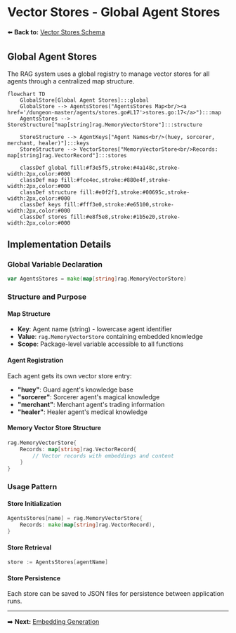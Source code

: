 # Vector Stores - Global Agent Stores

⬅️ **Back to:** [Vector Stores Schema](100-stores-schema.md)

## Global Agent Stores

The RAG system uses a global registry to manage vector stores for all agents through a centralized map structure.

```mermaid
flowchart TD
    GlobalStore[Global Agent Stores]:::global
    GlobalStore --> AgentsStores("AgentsStores Map<br/><a href='/dungeon-master/agents/stores.go#L17'>stores.go:17</a>"):::map
    AgentsStores --> StoreStructure["map[string]rag.MemoryVectorStore"]:::structure

    StoreStructure --> AgentKeys["Agent Names<br/>(huey, sorcerer, merchant, healer)"]:::keys
    StoreStructure --> VectorStores["MemoryVectorStore<br/>Records: map[string]rag.VectorRecord"]:::stores

    classDef global fill:#f3e5f5,stroke:#4a148c,stroke-width:2px,color:#000
    classDef map fill:#fce4ec,stroke:#880e4f,stroke-width:2px,color:#000
    classDef structure fill:#e0f2f1,stroke:#00695c,stroke-width:2px,color:#000
    classDef keys fill:#fff3e0,stroke:#e65100,stroke-width:2px,color:#000
    classDef stores fill:#e8f5e8,stroke:#1b5e20,stroke-width:2px,color:#000
```

## Implementation Details

### Global Variable Declaration
```go
var AgentsStores = make(map[string]rag.MemoryVectorStore)
```

### Structure and Purpose

#### Map Structure
- **Key**: Agent name (string) - lowercase agent identifier
- **Value**: `rag.MemoryVectorStore` containing embedded knowledge
- **Scope**: Package-level variable accessible to all functions

#### Agent Registration
Each agent gets its own vector store entry:
- **"huey"**: Guard agent's knowledge base
- **"sorcerer"**: Sorcerer agent's magical knowledge
- **"merchant"**: Merchant agent's trading information
- **"healer"**: Healer agent's medical knowledge

#### Memory Vector Store Structure
```go
rag.MemoryVectorStore{
    Records: map[string]rag.VectorRecord{
        // Vector records with embeddings and content
    }
}
```

### Usage Pattern

#### Store Initialization
```go
AgentsStores[name] = rag.MemoryVectorStore{
    Records: make(map[string]rag.VectorRecord),
}
```

#### Store Retrieval
```go
store := AgentsStores[agentName]
```

#### Store Persistence
Each store can be saved to JSON files for persistence between application runs.

---

➡️ **Next:** [Embedding Generation](102-stores-embedding-generation.md)